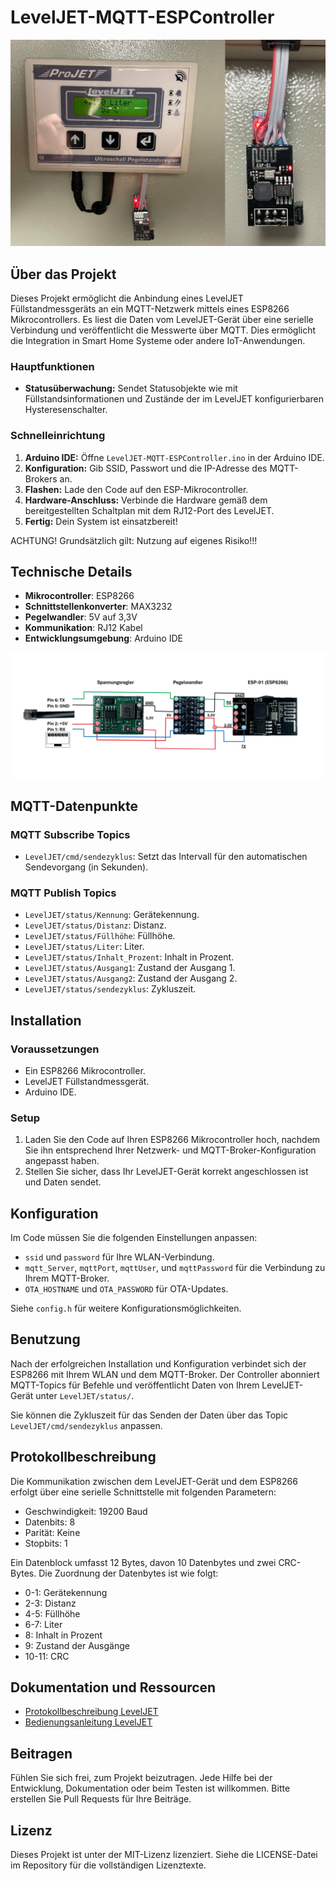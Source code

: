 
# LevelJET-MQTT-ESPController

![Hardware](./pics/Hardware.png)

## Über das Projekt
Dieses Projekt ermöglicht die Anbindung eines LevelJET Füllstandmessgeräts an ein MQTT-Netzwerk mittels eines ESP8266 Mikrocontrollers. Es liest die Daten vom LevelJET-Gerät über eine serielle Verbindung und veröffentlicht die Messwerte über MQTT. Dies ermöglicht die Integration in Smart Home Systeme oder andere IoT-Anwendungen.

### Hauptfunktionen

- **Statusüberwachung:** Sendet Statusobjekte wie mit Füllstandsinformationen und Zustände der im LevelJET konfigurierbaren Hysteresenschalter.

### Schnelleinrichtung

1. **Arduino IDE:** Öffne `LevelJET-MQTT-ESPController.ino` in der Arduino IDE.
2. **Konfiguration:** Gib SSID, Passwort und die IP-Adresse des MQTT-Brokers an.
3. **Flashen:** Lade den Code auf den ESP-Mikrocontroller.
4. **Hardware-Anschluss:** Verbinde die Hardware gemäß dem bereitgestellten Schaltplan mit dem RJ12-Port des LevelJET.
5. **Fertig:** Dein System ist einsatzbereit!

ACHTUNG! Grundsätzlich gilt: Nutzung auf eigenes Risiko!!!

## Technische Details
- **Mikrocontroller**: ESP8266
- **Schnittstellenkonverter**: MAX3232
- **Pegelwandler**: 5V auf 3,3V
- **Kommunikation**: RJ12 Kabel
- **Entwicklungsumgebung**: Arduino IDE

![Schaltplan](./pics/Schaltplan.png)

## MQTT-Datenpunkte

### MQTT Subscribe Topics
- `LevelJET/cmd/sendezyklus`: Setzt das Intervall für den automatischen Sendevorgang (in Sekunden).

### MQTT Publish Topics

- `LevelJET/status/Kennung`: Gerätekennung.
- `LevelJET/status/Distanz`: Distanz.
- `LevelJET/status/Füllhöhe`: Füllhöhe.
- `LevelJET/status/Liter`: Liter.
- `LevelJET/status/Inhalt_Prozent`: Inhalt in Prozent.
- `LevelJET/status/Ausgang1`: Zustand der Ausgang 1.
- `LevelJET/status/Ausgang2`: Zustand der Ausgang 2.
- `LevelJET/status/sendezyklus`: Zykluszeit.


## Installation

### Voraussetzungen

- Ein ESP8266 Mikrocontroller.
- LevelJET Füllstandmessgerät.
- Arduino IDE.

### Setup

1. Laden Sie den Code auf Ihren ESP8266 Mikrocontroller hoch, nachdem Sie ihn entsprechend Ihrer Netzwerk- und MQTT-Broker-Konfiguration angepasst haben.
2. Stellen Sie sicher, dass Ihr LevelJET-Gerät korrekt angeschlossen ist und Daten sendet.

## Konfiguration

Im Code müssen Sie die folgenden Einstellungen anpassen:

- `ssid` und `password` für Ihre WLAN-Verbindung.
- `mqtt_Server`, `mqttPort`, `mqttUser`, und `mqttPassword` für die Verbindung zu Ihrem MQTT-Broker.
- `OTA_HOSTNAME` und `OTA_PASSWORD` für OTA-Updates.

Siehe `config.h` für weitere Konfigurationsmöglichkeiten.

## Benutzung

Nach der erfolgreichen Installation und Konfiguration verbindet sich der ESP8266 mit Ihrem WLAN und dem MQTT-Broker. Der Controller abonniert MQTT-Topics für Befehle und veröffentlicht Daten von Ihrem LevelJET-Gerät unter `LevelJET/status/`.

Sie können die Zykluszeit für das Senden der Daten über das Topic `LevelJET/cmd/sendezyklus` anpassen.

## Protokollbeschreibung

Die Kommunikation zwischen dem LevelJET-Gerät und dem ESP8266 erfolgt über eine serielle Schnittstelle mit folgenden Parametern:

- Geschwindigkeit: 19200 Baud
- Datenbits: 8
- Parität: Keine
- Stopbits: 1

Ein Datenblock umfasst 12 Bytes, davon 10 Datenbytes und zwei CRC-Bytes. Die Zuordnung der Datenbytes ist wie folgt:

- 0-1: Gerätekennung
- 2-3: Distanz
- 4-5: Füllhöhe
- 6-7: Liter
- 8: Inhalt in Prozent
- 9: Zustand der Ausgänge
- 10-11: CRC

## Dokumentation und Ressourcen
- [Protokollbeschreibung LevelJET](http://www.projet.de/Software/Leveljet_seriell.pdf)
- [Bedienungsanleitung LevelJET](http://www.projet.de/Software/LevelJET_ST.pdf)

## Beitragen

Fühlen Sie sich frei, zum Projekt beizutragen. Jede Hilfe bei der Entwicklung, Dokumentation oder beim Testen ist willkommen. Bitte erstellen Sie Pull Requests für Ihre Beiträge.

## Lizenz

Dieses Projekt ist unter der MIT-Lizenz lizenziert. Siehe die LICENSE-Datei im Repository für die vollständigen Lizenztexte.
